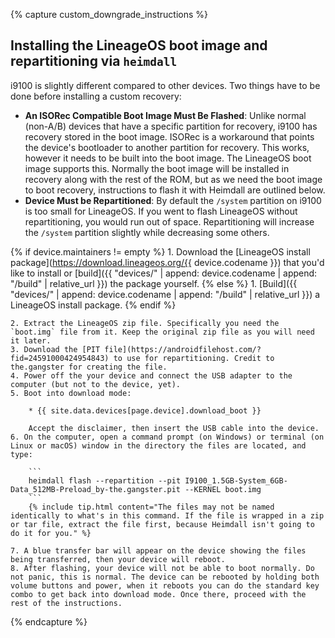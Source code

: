 {% capture custom_downgrade_instructions %}

## Installing the LineageOS boot image and repartitioning via `heimdall`

i9100 is slightly different compared to other devices. Two things have to be done before installing a custom recovery:
    
* **An ISORec Compatible Boot Image Must Be Flashed**: Unlike normal (non-A/B) devices that have a specific partition for recovery, i9100 has recovery stored in the boot image. ISORec is a workaround that points the device's bootloader to another partition for recovery. This works, however it needs to be built into the boot image. The LineageOS boot image supports this. Normally the boot image will be installed in recovery along with the rest of the ROM, but as we need the boot image to boot recovery, instructions to flash it with Heimdall are outlined below.
* **Device Must be Repartitioned**: By default the `/system` partition on i9100 is too small for LineageOS. If you went to flash LineageOS without repartitioning, you would run out of space. Repartitioning will increase the `/system` partition slightly while decreasing some others.

{% if device.maintainers != empty %}
    1. Download the [LineageOS install package](https://download.lineageos.org/{{ device.codename }}) that you'd like to install or [build]({{ "devices/" | append: device.codename | append: "/build" | relative_url }}) the package yourself.
{% else %}
    1. [Build]({{ "devices/" | append: device.codename | append: "/build" | relative_url }}) a LineageOS install package.
{% endif %}

    2. Extract the LineageOS zip file. Specifically you need the `boot.img` file from it. Keep the original zip file as you will need it later.
	3. Download the [PIT file](https://androidfilehost.com/?fid=24591000424954843) to use for repartitioning. Credit to the.gangster for creating the file.
    4. Power off the your device and connect the USB adapter to the computer (but not to the device, yet).
    5. Boot into download mode:

        * {{ site.data.devices[page.device].download_boot }}

        Accept the disclaimer, then insert the USB cable into the device.
    6. On the computer, open a command prompt (on Windows) or terminal (on Linux or macOS) window in the directory the files are located, and type:
    
	    ```
        heimdall flash --repartition --pit I9100_1.5GB-System_6GB-Data_512MB-Preload_by-the.gangster.pit --KERNEL boot.img
        ```
        {% include tip.html content="The files may not be named identically to what's in this command. If the file is wrapped in a zip or tar file, extract the file first, because Heimdall isn't going to do it for you." %}
    
	7. A blue transfer bar will appear on the device showing the files being transferred, then your device will reboot.
    8. After flashing, your device will not be able to boot normally. Do not panic, this is normal. The device can be rebooted by holding both volume buttons and power, when it reboots you can do the standard key combo to get back into download mode. Once there, proceed with the rest of the instructions.
{% endcapture %}
